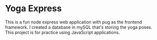 # Yoga Express

This is a fun node express web application with pug as the frontend framework. I created a database in mySQL that's storing the yoga poses. This project is for practice using JavaScript applications. 
